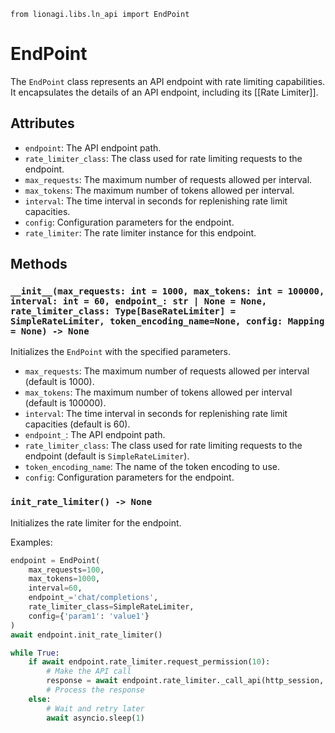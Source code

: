 ```
from lionagi.libs.ln_api import EndPoint
```

# EndPoint

The `EndPoint` class represents an API endpoint with rate limiting capabilities. It encapsulates the details of an API endpoint, including its [[Rate Limiter]].

## Attributes

- `endpoint`: The API endpoint path.
- `rate_limiter_class`: The class used for rate limiting requests to the endpoint.
- `max_requests`: The maximum number of requests allowed per interval.
- `max_tokens`: The maximum number of tokens allowed per interval.
- `interval`: The time interval in seconds for replenishing rate limit capacities.
- `config`: Configuration parameters for the endpoint.
- `rate_limiter`: The rate limiter instance for this endpoint.

## Methods

### `__init__(max_requests: int = 1000, max_tokens: int = 100000, interval: int = 60, endpoint_: str | None = None, rate_limiter_class: Type[BaseRateLimiter] = SimpleRateLimiter, token_encoding_name=None, config: Mapping = None) -> None`

Initializes the `EndPoint` with the specified parameters.

- `max_requests`: The maximum number of requests allowed per interval (default is 1000).
- `max_tokens`: The maximum number of tokens allowed per interval (default is 100000).
- `interval`: The time interval in seconds for replenishing rate limit capacities (default is 60).
- `endpoint_`: The API endpoint path.
- `rate_limiter_class`: The class used for rate limiting requests to the endpoint (default is `SimpleRateLimiter`).
- `token_encoding_name`: The name of the token encoding to use.
- `config`: Configuration parameters for the endpoint.

### `init_rate_limiter() -> None`

Initializes the rate limiter for the endpoint.

Examples:
```python
endpoint = EndPoint(
    max_requests=100,
    max_tokens=1000,
    interval=60,
    endpoint_='chat/completions',
    rate_limiter_class=SimpleRateLimiter,
    config={'param1': 'value1'}
)
await endpoint.init_rate_limiter()

while True:
    if await endpoint.rate_limiter.request_permission(10):
        # Make the API call
        response = await endpoint.rate_limiter._call_api(http_session, endpoint.endpoint, base_url, api_key)
        # Process the response
    else:
        # Wait and retry later
        await asyncio.sleep(1)
```


